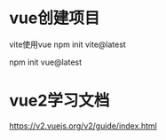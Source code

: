 # vue创建项目
vite使用vue
npm init vite@latest

npm init vue@latest

# vue2学习文档
https://v2.vuejs.org/v2/guide/index.html